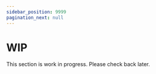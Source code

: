 ```yaml
---
sidebar_position: 9999
pagination_next: null
---
```


# WIP

This section is work in progress. Please check back later.

